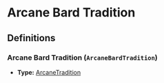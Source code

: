 # Arcane Bard Tradition

## Definitions

### <a name="ArcaneBardTradition"></a> Arcane Bard Tradition (`ArcaneBardTradition`)

- **Type:** <a href="./_ArcaneTradition.md#ArcaneTradition">ArcaneTradition</a>
